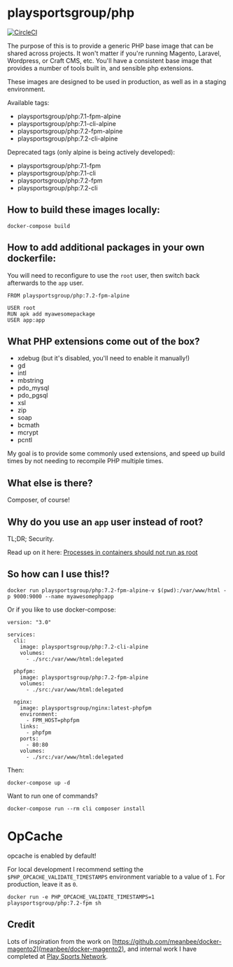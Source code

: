 # playsportsgroup/php

[![CircleCI](https://circleci.com/gh/playsportsgroup/docker-php/tree/master.svg?style=svg)](https://circleci.com/gh/playsportsgroup/docker-php/tree/master)

The purpose of this is to provide a generic PHP base image that can be shared across projects. It won't matter if you're running Magento, Laravel, Wordpress, or Craft CMS, etc. You'll have a consistent base image that provides a number of tools built in, and sensible php extensions.

These images are designed to be used in production, as well as in a staging environment.

Available tags:

- playsportsgroup/php:7.1-fpm-alpine
- playsportsgroup/php:7.1-cli-alpine
- playsportsgroup/php:7.2-fpm-alpine
- playsportsgroup/php:7.2-cli-alpine

Deprecated tags (only alpine is being actively developed):
- playsportsgroup/php:7.1-fpm
- playsportsgroup/php:7.1-cli
- playsportsgroup/php:7.2-fpm
- playsportsgroup/php:7.2-cli

## How to build these images locally:

    docker-compose build

## How to add additional packages in your own dockerfile:

You will need to reconfigure to use the `root` user, then switch back afterwards to the `app` user.

    FROM playsportsgroup/php:7.2-fpm-alpine

    USER root
    RUN apk add myawesomepackage
    USER app:app

## What PHP extensions come out of the box?

- xdebug (but it's disabled, you'll need to enable it manually!)
- gd
- intl
- mbstring
- pdo_mysql
- pdo_pgsql
- xsl
- zip
- soap
- bcmath
- mcrypt
- pcntl

My goal is to provide some commonly used extensions, and speed up build times by not needing to recompile PHP multiple times.

## What else is there?

Composer, of course!

## Why do you use an `app` user instead of root?

TL;DR; Security.

Read up on it here: [Processes in containers should not run as root](https://medium.com/@mccode/processes-in-containers-should-not-run-as-root-2feae3f0df3b)

## So how can I use this!?

    docker run playsportsgroup/php:7.2-fpm-alpine-v $(pwd):/var/www/html -p 9000:9000 --name myawesomephpapp

Or if you like to use docker-compose:

    version: "3.0"

    services:
      cli:
        image: playsportsgroup/php:7.2-cli-alpine
        volumes:
          - ./src:/var/www/html:delegated

      phpfpm:
        image: playsportsgroup/php:7.2-fpm-alpine
        volumes:
          - ./src:/var/www/html:delegated

      nginx:
        image: playsportsgroup/nginx:latest-phpfpm
        environment:
          - FPM_HOST=phpfpm
        links:
          - phpfpm
        ports:
          - 80:80
        volumes:
          - ./src:/var/www/html:delegated

Then:

    docker-compose up -d

Want to run one of commands?

    docker-compose run --rm cli composer install

# OpCache

opcache is enabled by default!

For local development I recommend setting the `$PHP_OPCACHE_VALIDATE_TIMESTAMPS` environment variable to a value of `1`. For production, leave it as `0`.

    docker run -e PHP_OPCACHE_VALIDATE_TIMESTAMPS=1 playsportsgroup/php:7.2-fpm sh


## Credit

Lots of inspiration from the work on [https://github.com/meanbee/docker-magento2](meanbee/docker-magento2), and internal work I have completed at [Play Sports Network](https://www.playsportsnetwork.com).
